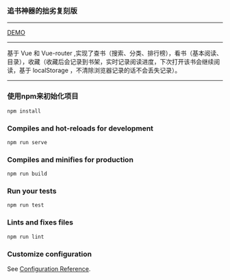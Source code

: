 
### 追书神器的拙劣复刻版
---

[DEMO](https://web.imhcg.cn/app/book)

---
基于 Vue 和 Vue-router ,实现了查书（搜索、分类、排行榜），看书（基本阅读、目录），收藏（收藏后会记录到书架，实时记录阅读进度，下次打开该书会继续阅读，基于 localStorage ，不清除浏览器记录的话不会丢失记录）。


---
### 使用npm来初始化项目
```
npm install
```

### Compiles and hot-reloads for development
```
npm run serve
```

### Compiles and minifies for production
```
npm run build
```

### Run your tests
```
npm run test
```

### Lints and fixes files
```
npm run lint
```

### Customize configuration
See [Configuration Reference](https://cli.vuejs.org/config/).
